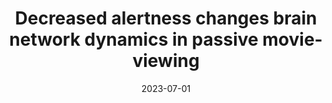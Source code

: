 ---
title: "Decreased alertness changes brain network dynamics in passive movie-viewing"
project_id: consciousness
date: 2023-07-01
conference_id: "OHBM_2023"
presenters:
   - samika_kumar
   - javier_gonzalez-castillo
   - daniel_handwerker
   - sharif_kronemer
   - peter_bandettini
summary: ""
file: /assets/presentations/Samika Kumar OHBM 2023_sm.pdf
filename: Samika Kumar OHBM 2023_sm.pdf
layout: presentation
---